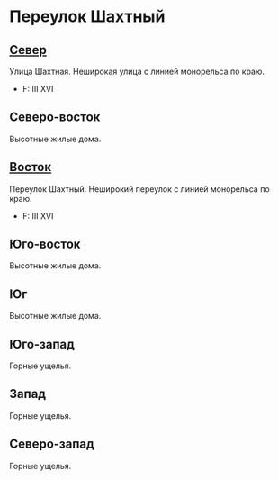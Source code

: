 # Переулок Шахтный

## [Север](./450110.md)

Улица Шахтная.
Неширокая улица с линией монорельса по краю.

* F:    III XVI

## Северо-восток

Высотные жилые дома.

## [Восток](./455115.md)

Переулок Шахтный.
Неширокий переулок с линией монорельса по краю.

* F:    III XVI

## Юго-восток

Высотные жилые дома.

## Юг

Высотные жилые дома.

## Юго-запад

Горные ущелья.

## Запад

Горные ущелья.

## Северо-запад

Горные ущелья.

